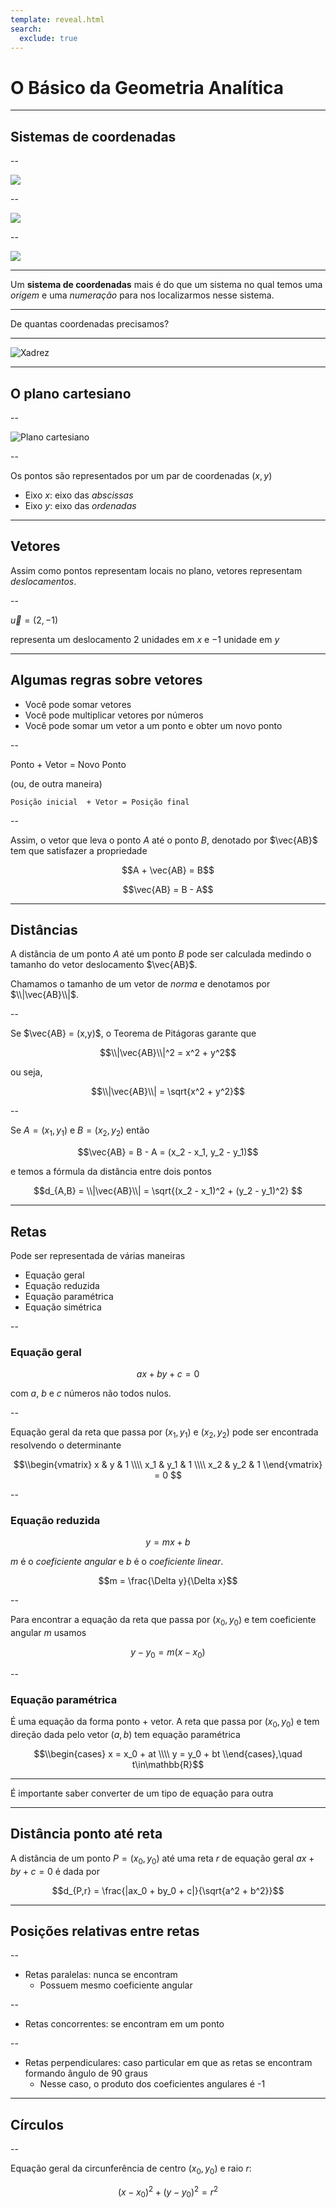 ```yaml
---
template: reveal.html
search:
  exclude: true
---
```

# O Básico da Geometria Analítica

---

## Sistemas de coordenadas

--

![](https://nopontosc.com.br/wp-content/uploads/2023/09/retorno-para-casa-numero-de-veiculos-trafegando-na-br-101-deve-superar-expectativa.jpg)

--

![](https://encrypted-tbn0.gstatic.com/images?q=tbn:ANd9GcQGR0gSgCfXwaz8191eIBQx5E89A-aX9eiSZA&s)

--

![](https://portalmakingof.com.br/wp-content/uploads/2023/08/BR-101-nova.jpg)

---

Um **sistema de coordenadas** mais é do que um sistema no qual temos uma _origem_ e uma _numeração_ para nos localizarmos nesse sistema.

---

De quantas coordenadas precisamos?

---

![Xadrez](https://www.scalibu.com/media/catalog/product/cache/1/image/1800x/040ec09b1e35df139433887a97daa66f/2/0/2050000.jpg)

---

## O plano cartesiano

--

![Plano cartesiano](https://blog.professorferretto.com.br/wp-content/uploads/2018/07/T1-plano-cartesiano.png)

--

Os pontos são representados por um par de coordenadas $(x,y)$

- Eixo $x$: eixo das _abscissas_
- Eixo $y$: eixo das _ordenadas_

---

## Vetores

Assim como pontos representam locais no plano, vetores representam _deslocamentos_.

--

$\vec u = (2,-1)$ 

representa um deslocamento 2 unidades em $x$ e $-1$ unidade em $y$

---

## Algumas regras sobre vetores

- Você pode somar vetores
- Você pode multiplicar vetores por números
- Você pode somar um vetor a um ponto e obter um novo ponto

--

Ponto + Vetor = Novo Ponto

(ou, de outra maneira)

`Posição inicial  + Vetor = Posição final`

--

Assim, o vetor que leva o ponto $A$ até o ponto $B$, denotado por $\vec{AB}$ tem que satisfazer a propriedade

$$A + \vec{AB} = B$$

$$\vec{AB} = B - A$$

---

## Distâncias

A distância de um ponto $A$ até um ponto $B$ pode ser calculada medindo o tamanho do vetor deslocamento $\vec{AB}$.

Chamamos o tamanho de um vetor de _norma_ e denotamos por $\\|\vec{AB}\\|$.

--

Se $\vec{AB} = (x,y)$, o Teorema de Pitágoras garante que 

$$\\|\vec{AB}\\|^2 = x^2 + y^2$$

ou seja, 

$$\\|\vec{AB}\\| = \sqrt{x^2 + y^2}$$

--

Se $A = (x_1,y_1)$ e $B = (x_2,y_2)$ então

$$\vec{AB} = B - A = (x_2 - x_1, y_2 - y_1)$$

e temos a fórmula da distância entre dois pontos

$$d_{A,B} = \\|\vec{AB}\\|  = \sqrt{(x_2 - x_1)^2 + (y_2 - y_1)^2} $$


---

## Retas

Pode ser representada de várias maneiras

- Equação geral
- Equação reduzida
- Equação paramétrica
- Equação simétrica

--

### Equação geral

$$ax + by + c = 0$$

com $a$, $b$ e $c$ números não todos nulos.


--

Equação geral da reta que passa por $(x_1,y_1)$ e $(x_2, y_2)$ pode ser encontrada resolvendo o determinante 

$$\\begin{vmatrix} x & y & 1 \\\\ x_1 & y_1 & 1 \\\\ x_2 & y_2 & 1 \\end{vmatrix} = 0 $$

--

### Equação reduzida

$$ y = mx + b $$ 

$m$ é o _coeficiente angular_ e $b$ é o _coeficiente linear_.

$$m = \frac{\Delta y}{\Delta x}$$

--

Para encontrar a equação da reta que passa por $(x_0, y_0)$ e tem coeficiente angular $m$ usamos

$$y-y_0 = m(x-x_0)$$

--

### Equação paramétrica

É uma equação da forma ponto + vetor. A reta que passa por $(x_0,y_0)$ e tem direção dada pelo vetor $(a,b)$ tem equação paramétrica

$$\\begin{cases} x = x_0 + at \\\\ y = y_0 + bt \\end{cases},\quad t\in\mathbb{R}$$

---

É importante saber converter de um tipo de equação para outra

---

## Distância ponto até reta

A distância de um ponto $P = (x_0,y_0)$ até uma reta $r$ de equação geral $ax + by + c = 0$ é dada por 

$$d_{P,r} = \frac{|ax_0 + by_0 + c|}{\sqrt{a^2 + b^2}}$$

---

## Posições relativas entre retas

--

- Retas paralelas: nunca se encontram
  - Possuem mesmo coeficiente angular

--

- Retas concorrentes: se encontram em um ponto

--

- Retas perpendiculares: caso particular em que as retas se encontram formando ângulo de 90 graus
  - Nesse caso, o produto dos coeficientes angulares é -1

---

## Círculos

--

Equação geral da circunferência de centro $(x_0,y_0)$ e raio $r$:

$$(x-x_0)^2 + (y-y_0)^2 = r^2$$
